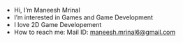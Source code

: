 - Hi, I’m Maneesh Mrinal
- I’m interested in Games and Game Development
- I love 2D Game Developement
- How to reach me: Mail ID: maneesh.mrinal6@gmail.com

<!---
Manyyshhh/Manyyshhh is a ✨ special ✨ repository because its `README.md` (this file) appears on your GitHub profile.
You can click the Preview link to take a look at your changes.
--->
